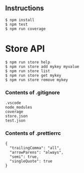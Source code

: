 ## Instructions

    $ npm install
    $ npm test
    $ npm run coverage

# Store API

    $ npm run store help
    $ npm run store add mykey myvalue
    $ npm run store list
    $ npm run store get mykey
    $ npm run store remove mykey

### Contents of .gitignore

    .vscode
    node_modules
    coverage
    store.json
    test.json

### Contents of .prettierrc

    {
      "trailingComma": "all",
      "arrowParens": "always",
      "semi": true,
      "singleQuote": true
    }
